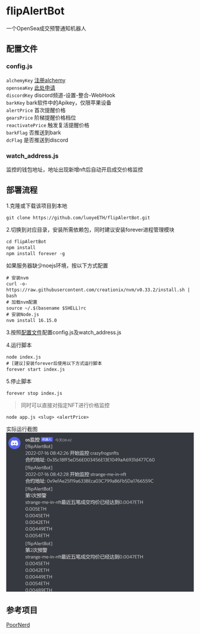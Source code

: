 # flipAlertBot
一个OpenSea成交预警通知机器人  

## 配置文件  
### config.js  

`alchemyKey` [注册alchemy](https://alchemy.com/?r=TUwNjExMDY3MzM2M)  
`openseaKey` [此处申请](https://docs.opensea.io/reference/request-an-api-key)  
`discordKey` discord频道-设置-整合-WebHook  
`barkKey` bark软件中的Apikey，仅限苹果设备  
`alertPrice` 首次提醒价格  
`gearsPrice` 阶梯提醒价格档位  
`reactivatePrice` 触发复活提醒价格  
`barkFlag` 否推送到bark  
`dcFlag` 是否推送到discord  

### watch_address.js  

监控的钱包地址，地址出现新增nft后自动开启成交价格监控  

## 部署流程  
1.克隆或下载该项目到本地  
```
git clone https://github.com/luoyeETH/flipAlertBot.git
```
2.切换到对应目录，安装所需依赖包，同时建议安装forever进程管理模块  
```
cd flipAlertBot
npm install
npm install forever -g
```
如果服务器缺少noejs环境，按以下方式配置
```
# 安装nvm
curl -o- https://raw.githubusercontent.com/creationix/nvm/v0.33.2/install.sh | bash  
# 加载nvm配置
source ~/.$(basename $SHELL)rc  
# 安装Node.js
nvm install 16.15.0  
```  
3.按照[配置文件](#配置文件)配置config.js及watch_address.js  

4.运行脚本  
```
node index.js  
# [建议]安装forever后使用以下方式运行脚本
forever start index.js
```

5.停止脚本
```
forever stop index.js
```
> 同时可以直接对指定NFT进行价格监控 
```
node app.js <slug> <alertPrice>
```
实际运行截图  
![screenshot](dc_alert.png)  

## 参考项目  
[PoorNerd](https://github.com/AeroXi/PoorNerd)  